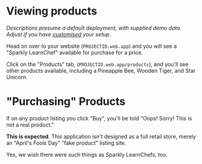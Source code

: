 # Viewing products

*Descriptions presume a default deployment, with supplied demo data. Adjust if you have [customised](../django/update-product-listing.md) your setup.*


Head on over to your website (`PROJECTID.web.app`) and you will see a "Sparkly LearnChef" available for purchase for a price. 

Click on the "Products" tab, (`PROJECTID.web.app/products`), and you'll see other products available, including a Pineapple Bee, Wooden Tiger, and Star Unicorn. 

# "Purchasing" Products

If on any product listing you click "Buy", you'll be told "Oops! Sorry! This is not a real product."

**This is expected**. This application isn't designed as a full retail store, merely an "April's Fools Day" "fake product" listing site. 

Yes, we wish there were such things as Sparkly LearnChefs, too. 